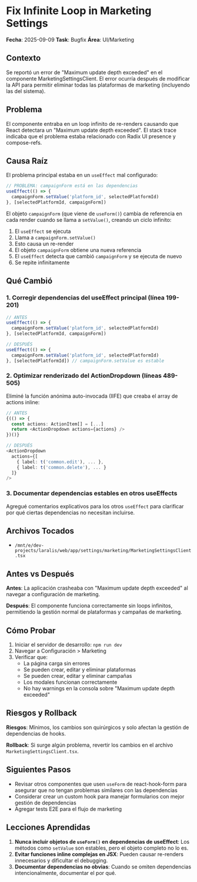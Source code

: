 # Fix Infinite Loop in Marketing Settings

**Fecha**: 2025-09-09
**Task**: Bugfix
**Área**: UI/Marketing

## Contexto

Se reportó un error de "Maximum update depth exceeded" en el componente MarketingSettingsClient. El error ocurría después de modificar la API para permitir eliminar todas las plataformas de marketing (incluyendo las del sistema).

## Problema

El componente entraba en un loop infinito de re-renders causando que React detectara un "Maximum update depth exceeded". El stack trace indicaba que el problema estaba relacionado con Radix UI presence y compose-refs.

## Causa Raíz

El problema principal estaba en un `useEffect` mal configurado:

```typescript
// PROBLEMA: campaignForm está en las dependencias
useEffect(() => {
  campaignForm.setValue('platform_id', selectedPlatformId)
}, [selectedPlatformId, campaignForm])
```

El objeto `campaignForm` (que viene de `useForm()`) cambia de referencia en cada render cuando se llama a `setValue()`, creando un ciclo infinito:
1. El `useEffect` se ejecuta
2. Llama a `campaignForm.setValue()`
3. Esto causa un re-render
4. El objeto `campaignForm` obtiene una nueva referencia
5. El `useEffect` detecta que cambió `campaignForm` y se ejecuta de nuevo
6. Se repite infinitamente

## Qué Cambió

### 1. Corregir dependencias del useEffect principal (línea 199-201)
```typescript
// ANTES
useEffect(() => {
  campaignForm.setValue('platform_id', selectedPlatformId)
}, [selectedPlatformId, campaignForm])

// DESPUÉS
useEffect(() => {
  campaignForm.setValue('platform_id', selectedPlatformId)
}, [selectedPlatformId]) // campaignForm.setValue es estable
```

### 2. Optimizar renderizado del ActionDropdown (líneas 489-505)
Eliminé la función anónima auto-invocada (IIFE) que creaba el array de actions inline:
```typescript
// ANTES
{(() => {
  const actions: ActionItem[] = [...]
  return <ActionDropdown actions={actions} />
})()}

// DESPUÉS
<ActionDropdown 
  actions={[
    { label: t('common.edit'), ... },
    { label: t('common.delete'), ... }
  ]}
/>
```

### 3. Documentar dependencias estables en otros useEffects
Agregué comentarios explicativos para los otros `useEffect` para clarificar por qué ciertas dependencias no necesitan incluirse.

## Archivos Tocados

- `/mnt/e/dev-projects/laralis/web/app/settings/marketing/MarketingSettingsClient.tsx`

## Antes vs Después

**Antes**: La aplicación crasheaba con "Maximum update depth exceeded" al navegar a configuración de marketing.

**Después**: El componente funciona correctamente sin loops infinitos, permitiendo la gestión normal de plataformas y campañas de marketing.

## Cómo Probar

1. Iniciar el servidor de desarrollo: `npm run dev`
2. Navegar a Configuración > Marketing
3. Verificar que:
   - La página carga sin errores
   - Se pueden crear, editar y eliminar plataformas
   - Se pueden crear, editar y eliminar campañas
   - Los modales funcionan correctamente
   - No hay warnings en la consola sobre "Maximum update depth exceeded"

## Riesgos y Rollback

**Riesgos**: Mínimos, los cambios son quirúrgicos y solo afectan la gestión de dependencias de hooks.

**Rollback**: Si surge algún problema, revertir los cambios en el archivo `MarketingSettingsClient.tsx`.

## Siguientes Pasos

- Revisar otros componentes que usen `useForm` de react-hook-form para asegurar que no tengan problemas similares con las dependencias
- Considerar crear un custom hook para manejar formularios con mejor gestión de dependencias
- Agregar tests E2E para el flujo de marketing

## Lecciones Aprendidas

1. **Nunca incluir objetos de `useForm()` en dependencias de useEffect**: Los métodos como `setValue` son estables, pero el objeto completo no lo es.
2. **Evitar funciones inline complejas en JSX**: Pueden causar re-renders innecesarios y dificultar el debugging.
3. **Documentar dependencias no obvias**: Cuando se omiten dependencias intencionalmente, documentar el por qué.